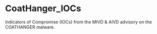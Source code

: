 # CoatHanger_IOCs
Indicators of Compromise (IOCs) from the MIVD &amp; AIVD advisory on the COATHANGER malware.
